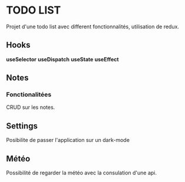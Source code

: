 # TODO LIST

Projet d'une todo list avec different fonctionnalités, utilisation de redux. 

## Hooks

__useSelector__
__useDispatch__
__useState__
__useEffect__

## Notes

### Fonctionalitées

CRUD sur les notes.

## Settings

Posibilite de passer l'application sur un dark-mode

## Météo

Possibilité de regarder la météo avec la consulation d'une api.

